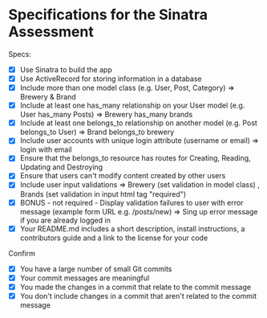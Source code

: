 # Specifications for the Sinatra Assessment

Specs:
- [x] Use Sinatra to build the app
- [x] Use ActiveRecord for storing information in a database
- [x] Include more than one model class (e.g. User, Post, Category)
      => Brewery & Brand
- [x] Include at least one has_many relationship on your User model (e.g. User has_many Posts)
      => Brewery has_many brands
- [x] Include at least one belongs_to relationship on another model (e.g. Post belongs_to User)
      => Brand belongs_to brewery
- [x] Include user accounts with unique login attribute (username or email)
      => login with email
- [x] Ensure that the belongs_to resource has routes for Creating, Reading, Updating and Destroying
- [x] Ensure that users can't modify content created by other users
- [x] Include user input validations
      => Brewery (set validation in model class) , Brands (set validation in input html tag "required")
- [x] BONUS - not required - Display validation failures to user with error message (example form URL e.g. /posts/new)
     => Sing up error message if you are already logged in
- [x] Your README.md includes a short description, install instructions, a contributors guide and a link to the license for your code

Confirm
- [x] You have a large number of small Git commits
- [x] Your commit messages are meaningful
- [x] You made the changes in a commit that relate to the commit message
- [x] You don't include changes in a commit that aren't related to the commit message
